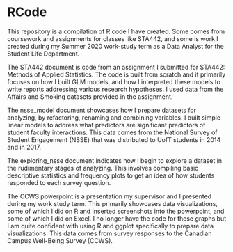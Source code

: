 # RCode
This repository is a compilation of R code I have created. Some comes from coursework and assignments for classes like
STA442, and some is work I created during my Summer 2020 work-study term as a Data Analyst for the Student Life Department.

The STA442 document is code from an assignment I submitted for STA442: Methods of Applied Statistics.
The code is built from scratch and it primarily focuses on how I built GLM models, and how I interpreted these models to write reports 
addressing various research hypotheses. I used data from the Affairs and Smoking datasets provided in the assignment.

The nsse_model document showcases how I prepare datasets for analyzing, by refactoring, renaming and combining variables. I built simple linear models to address what predictors are significant predictors of student faculty interactions. This data comes from the National Survey of Student Engagement (NSSE) that was distributed to UofT students in 2014 and in 2017.
 
The exploring_nsse document indicates how I begin to explore a dataset in the rudimentary stages of analyzing. This involves compiling basic descriptive statistics and frequency plots to get an idea of how students responded to each survey question. 

The CCWS powerpoint is a presentation my supervisor and I presented during my work study term. This primarily showcases data visualizations, some of which I did on R and inserted screenshots into the powerpoint, and some of which I did on Excel. I no longer have the code for these graphs but I am quite confident with using R and ggplot specifically to prepare data visualizations. This data comes from survey responses to the Canadian Campus Well-Being Survey (CCWS).
